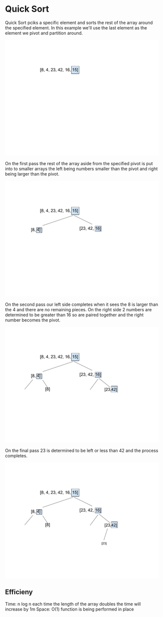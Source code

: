 # Quick Sort

Quick Sort pciks a specific element and sorts the rest of the array around the specified element. In this example we'll use the last element as the element we pivot and partition around.

![](assets/QuickSort.jpg)

On the first pass the rest of the array aside from the specified pivot is put into to smaller arrays the left being numbers smaller than the pivot and right being larger than the pivot.

![](assets/QuickSort1.jpg)

On the second pass our left side completes when it sees the 8 is larger than the 4 and there are no remaining pieces. On the right side 2 numbers are determined to be greater than 16 so are paired together and the right number becomes the pivot.

![](assets/QuickSort2.jpg)

On the final pass 23 is determined to be left or less than 42 and the process completes. 

![](assets/QuickSort3.jpg)

## Efficieny
Time: n log n each time the length of the array doubles the time will increase by 1m
Space: O(1) function is being performed in place
